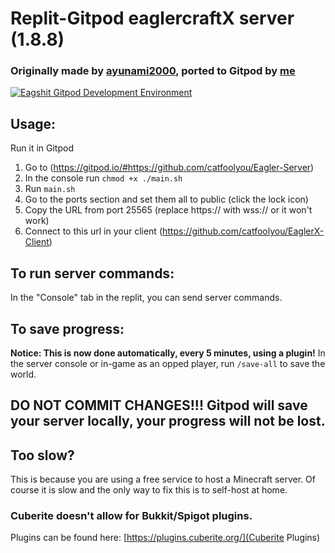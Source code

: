 # Replit-Gitpod eaglercraftX server (1.8.8)

### Originally made by [ayunami2000](https://github.com/ayunami2000), ported to Gitpod by [me](https://github.com/catfoolyou)
<a target="_blank" href="gitpod.io/#https://github.com/catfoolyou/Eagler-Server">
        <img src="https://img.shields.io/badge/Deploy_with-Gitpod-orange" alt="Eagshit Gitpod Development Environment" />
    </a>

## Usage:
Run it in Gitpod
1) Go to (https://gitpod.io/#https://github.com/catfoolyou/Eagler-Server)
2) In the console run `chmod +x ./main.sh`
3) Run `main.sh`
4) Go to the ports section and set them all to public (click the lock icon)
5) Copy the URL from port 25565 (replace https:// with wss:// or it won't work)
6) Connect to this url in your client (https://github.com/catfoolyou/EaglerX-Client)

## To run server commands:
In the "Console" tab in the replit, you can send server commands.

## To save progress:
**Notice: This is now done automatically, every 5 minutes, using a plugin!** In the server console or in-game as an opped player, run `/save-all` to save the world.
## DO NOT COMMIT CHANGES!!! Gitpod will save your server locally, your progress will not be lost.
## Too slow?
This is because you are using a free service to host a Minecraft server. Of course it is slow and the only way to fix this is to self-host at home.

### Cuberite doesn't allow for Bukkit/Spigot plugins.
Plugins can be found here:
[https://plugins.cuberite.org/](Cuberite Plugins)
